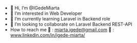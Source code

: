 - 👋 Hi, I’m @IGedeMiarta
- 👀 I’m interested in Web Developer
- 🌱 I’m currently learning Laravel in Backend role
- 💞️ I’m looking to collaborate on Laravel Backend REST-API
- How to reach me 
      📧  : miarta.igede@gmail.com
      📌  : www.linkedin.com/in/igede-miarta/
<!---
IGedeMiarta/IGedeMiarta is a ✨ special ✨ repository because its `README.md` (this file) appears on your GitHub profile.
You can click the Preview link to take a look at your changes.
--->
